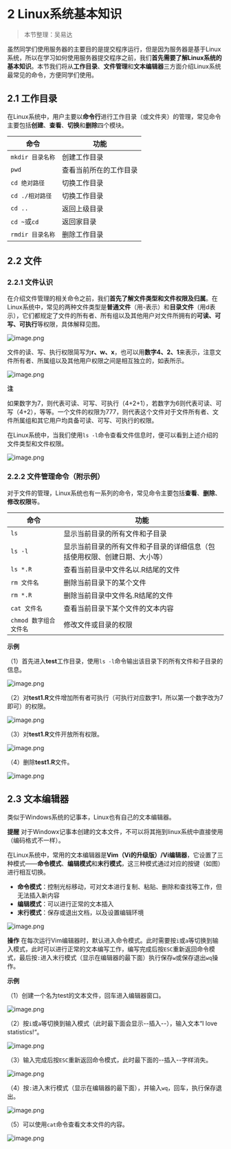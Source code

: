 # 2 Linux系统基本知识

> 本节整理：吴易达

虽然同学们使用服务器的主要目的是提交程序运行，但是因为服务器是基于Linux系统，所以在学习如何使用服务器提交程序之前，我们**首先需要了解Linux系统的基本知识**。本节我们将从**工作目录**、**文件管理**和**文本编辑器**三方面介绍Linux系统最常见的命令，方便同学们使用。

## 2.1 工作目录

在Linux系统中，用户主要以**命令行**进行工作目录（或文件夹）的管理，常见命令主要包括**创建**、**查看**、**切换**和**删除**四个模块。

| **命令** | **功能** |
| --- | --- |
| `mkdir 目录名称` | 创建工作目录 |
| `pwd` | 查看当前所在的工作目录 |
| `cd 绝对路径` | 切换工作目录 |
| `cd ./相对路径` | 切换工作目录 |
| `cd ..` | 返回上级目录 |
| `cd ~`或`cd` | 返回家目录 |
| `rmdir 目录名称` | 删除工作目录 |

## 2.2 文件
### 2.2.1 文件认识

在介绍文件管理的相关命令之前，我们**首先了解文件类型和文件权限及归属**。在Linux系统中，常见的两种文件类型是**普通文件**（用-表示）和**目录文件**（用d表示），它们都规定了文件的所有者、所有组以及其他用户对文件所拥有的**可读、可写、可执行**等权限，具体解释见图。

![image.png](image/2/2.1.png)

文件的读、写、执行权限简写为**r、w、x**，也可以用**数字4、2、1**来表示，注意文件所有者、所属组以及其他用户权限之间是相互独立的，如表所示。

![image.png](image/2/2.2.png)

**注**

如果数字为7，则代表可读、可写、可执行（4+2+1），若数字为6则代表可读、可写（4+2），等等。一个文件的权限为777，则代表这个文件对于文件所有者、文件所属组和其它用户均具备可读、可写、可执行的权限。

在Linux系统中，当我们使用`ls -l`命令查看文件信息时，便可以看到上述介绍的文件类型和文件权限。

![image.png](image/2/2.3.png)

### 2.2.2 文件管理命令（附示例）

对于文件的管理，Linux系统也有一系列的命令，常见命令主要包括**查看**、**删除**、**修改权限**等。

| **命令** | **功能** |
| --- | --- |
| `ls` | 显示当前目录的所有文件和子目录 |
| `ls -l` | 显示当前目录的所有文件和子目录的详细信息（包括使用权限、创建日期、大小等） |
| `ls *.R`  | 查看当前目录中文件名以.R结尾的文件 |
| `rm 文件名` | 删除当前目录下的某个文件 |
| `rm *.R`  | 删除当前目录中文件名.R结尾的文件 |
| `cat 文件名` | 查看当前目录下某个文件的文本内容 |
| `chmod 数字组合 文件名` | 修改文件或目录的权限 |

**示例** 

（1）首先进入**test**工作目录，使用`ls -l`命令输出该目录下的所有文件和子目录的信息。

![image.png](image/2/2.4.png)

（2）对**test1.R**文件增加所有者可执行（可执行对应数字1，所以第一个数字改为7即可）的权限。

![image.png](image/2/2.5.png)

（3）对**test1.R**文件开放所有权限。

![image.png](image/2/2.6.png)

（4）删除**test1.R**文件。

![image.png](image/2/2.7.png)

## 2.3 文本编辑器

类似于Windows系统的记事本，Linux也有自己的文本编辑器。

**提醒**  对于Windowx记事本创建的文本文件，不可以将其拖到linux系统中直接使用（编码格式不一样）。

在Linux系统中，常用的文本编辑器是**Vim（Vi的升级版）/Vi编辑器**，它设置了三种模式——**命令模式**、**编辑模式**和**末行模式**，这三种模式通过对应的按键（如图）进行相互切换。

- **命令模式**：控制光标移动，可对文本进行复制、粘贴、删除和查找等工作，但无法插入新内容
- **编辑模式**：可以进行正常的文本插入
- **末行模式**：保存或退出文档，以及设置编辑环境

![image.png](image/2/2.8.png)

**操作**  在每次运行Vim编辑器时，默认进入命令模式。此时需要按`i`或`a`等切换到输入模式，此时可以进行正常的文本编写工作，编写完成后按`ESC`重新返回命令模式，最后按`:`进入末行模式（显示在编辑器的最下面）执行保存`w`或保存退出`wq`操作。

**示例**

（1）创建一个名为test的文本文件，回车进入编辑器窗口。

![image.png](image/2/2.9.png)

（2）按`i`或`a`等切换到输入模式（此时最下面会显示--插入--），输入文本“I love statistics!“。

![image.png](image/2/2.10.png)

（3）输入完成后按`ESC`重新返回命令模式，此时最下面的--插入--字样消失。

![image.png](image/2/2.11.png)

（4）按`:`进入末行模式（显示在编辑器的最下面），并输入`wq`，回车，执行保存退出。

![image.png](image/2/2.12.png)

（5）可以使用`cat`命令查看文本文件的内容。

![image.png](image/2/2.13.png)